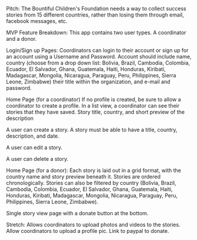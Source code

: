 Pitch: The Bountiful Children's Foundation needs a way to collect success stories from 15 different countries, rather than losing them through email, facebook messages, etc.

MVP Feature Breakdown:  This app contains two user types. A coordinator and a donor.

Login/Sign up Pages: Coordinators can login to their account or sign up for an account using a Username and Password. Account should include name, country (choose from a drop down list: Bolivia, Brazil, Cambodia, Colombia, Ecuador, El Salvador, Ghana, Guatemala, Haiti, Honduras, Kiribati, Madagascar, Mongolia, Nicaragua, Paraguay, Peru, Philippines, Sierra Leone, Zimbabwe) their title within the organization, and e-mail and password.

Home Page (for a coordinator) If no profile is created, be sure to allow a coordinator to create a profile.  In a list view, a coordinator can see their stories that they have saved. Story title, country, and short preview of the description

A user can create a story. A story must be able to have a title, country, description, and date.

A user can edit a story.

A user can delete a story.

Home Page (for a donor): Each story is laid out in a grid format, with the country name and story preview beneath it. Stories are ordered chronologically. Stories can also be filtered by country (Bolivia, Brazil, Cambodia, Colombia, Ecuador, El Salvador, Ghana, Guatemala, Haiti, Honduras, Kiribati, Madagascar, Mongolia, Nicaragua, Paraguay, Peru, Philippines, Sierra Leone, Zimbabwe).

Single story view page with a donate button at the bottom.

Stretch: Allows coordinators to upload photos and videos to the stories.  Allow coordinators to upload a profile pic. Link to paypal to donate.